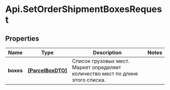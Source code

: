 # Api.SetOrderShipmentBoxesRequest

## Properties

Name | Type | Description | Notes
------------ | ------------- | ------------- | -------------
**boxes** | [**[ParcelBoxDTO]**](ParcelBoxDTO.md) | Список грузовых мест. Маркет определяет количество мест по длине этого списка. | 



